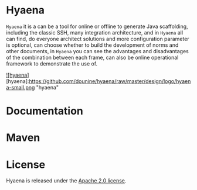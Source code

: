 Hyaena
===
`Hyaena` it is a can be a tool for online or offline to generate Java scaffolding, including the classic SSH, many integration architecture, and in `Hyaena` all can find, do everyone architect solutions and more configuration parameter is optional, can choose whether to build the development of norms and other documents, in `Hyaena` you can see the advantages and disadvantages of the combination between each frame, can also be online operational framework to demonstrate the use of.

[![hyaena]](http://hyaena.dounine.com)
[hyaena]:https://github.com/dounine/hyaena/raw/master/design/logo/hyaena-small.png "hyaena"

Documentation
===

Maven
===

License
===
Hyaena is released under the [Apache 2.0 license](https://www.apache.org/licenses/LICENSE-2.0).
